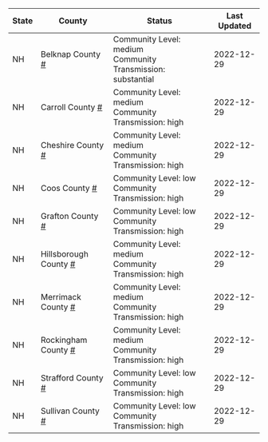 State | County | Status | Last Updated
--- | --- | --- | --- 
NH | Belknap County <a href="#belknap_county">#</a> | <a name="belknap_county"></a>Community Level: medium<br/>Community Transmission: substantial | 2022-12-29
NH | Carroll County <a href="#carroll_county">#</a> | <a name="carroll_county"></a>Community Level: medium<br/>Community Transmission: high | 2022-12-29
NH | Cheshire County <a href="#cheshire_county">#</a> | <a name="cheshire_county"></a>Community Level: medium<br/>Community Transmission: high | 2022-12-29
NH | Coos County <a href="#coos_county">#</a> | <a name="coos_county"></a>Community Level: low<br/>Community Transmission: high | 2022-12-29
NH | Grafton County <a href="#grafton_county">#</a> | <a name="grafton_county"></a>Community Level: low<br/>Community Transmission: high | 2022-12-29
NH | Hillsborough County <a href="#hillsborough_county">#</a> | <a name="hillsborough_county"></a>Community Level: medium<br/>Community Transmission: high | 2022-12-29
NH | Merrimack County <a href="#merrimack_county">#</a> | <a name="merrimack_county"></a>Community Level: medium<br/>Community Transmission: high | 2022-12-29
NH | Rockingham County <a href="#rockingham_county">#</a> | <a name="rockingham_county"></a>Community Level: medium<br/>Community Transmission: high | 2022-12-29
NH | Strafford County <a href="#strafford_county">#</a> | <a name="strafford_county"></a>Community Level: low<br/>Community Transmission: high | 2022-12-29
NH | Sullivan County <a href="#sullivan_county">#</a> | <a name="sullivan_county"></a>Community Level: low<br/>Community Transmission: high | 2022-12-29
